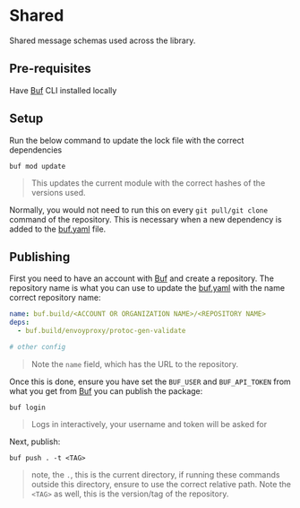 # Shared

Shared message schemas used across the library.

## Pre-requisites

Have [Buf](https://docs.buf.build/installation) CLI installed locally

## Setup

Run the below command to update the lock file with the correct dependencies

```shell
buf mod update
```

> This updates the current module with the correct hashes of the versions used.

Normally, you would not need to run this on every `git pull/git clone` command of the repository. This is necessary when a new dependency is added to the [buf.yaml](./buf.yaml) file.

## Publishing

First you need to have an account with [Buf](https://buf.build/) and create a repository. The repository name is what you can use to update the [buf.yaml](./buf.yaml) with the name correct repository name:

```yaml
name: buf.build/<ACCOUNT OR ORGANIZATION NAME>/<REPOSITORY NAME>
deps:
  - buf.build/envoyproxy/protoc-gen-validate

# other config
```

> Note the `name` field, which has the URL to the repository.

Once this is done, ensure you have set the `BUF_USER` and `BUF_API_TOKEN` from what you get from [Buf](https://buf.build/) you can publish the package:

``` shell
buf login
```

> Logs in interactively, your username and token will be asked for

Next, publish:

``` shell
buf push . -t <TAG>
```

> note, the `.`, this is the current directory, if running these commands outside this directory, ensure to use the correct relative path. Note the `<TAG>` as well, this is the version/tag of the repository.
